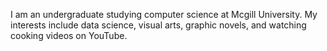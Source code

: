 I am an undergraduate studying computer science at Mcgill University. 
My interests include data science, visual arts, graphic novels, and watching cooking videos on YouTube. 
